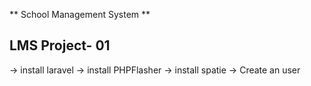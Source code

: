 ** School Management System **

## LMS Project- 01

->  install laravel
->  install  PHPFlasher
->  install  spatie
->  Create an user

